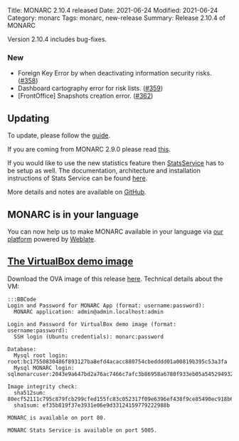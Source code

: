 Title: MONARC 2.10.4 released
Date: 2021-06-24
Modified: 2021-06-24
Category: monarc
Tags: monarc, new-release
Summary: Release 2.10.4 of MONARC

Version 2.10.4 includes bug-fixes.

### New

- Foreign Key Error by when deactivating information security risks.
  ([#358](https://github.com/monarc-project/MonarcAppFO/issues/358))
- Dashboard cartography error for risk lists.
  ([#359](https://github.com/monarc-project/MonarcAppFO/issues/359))
- [FrontOffice] Snapshots creation error.
  ([#362](https://github.com/monarc-project/MonarcAppFO/issues/362))


## Updating

To update, please follow the 
[guide](http://monarc.lu/documentation/technical-guide/#monarc-update).

If you are coming from MONARC 2.9.0 please read
[this](/news/2019/11/25/monarc-291-released/#updating).

If you would like to use the new statistics feature then [StatsService](https://github.com/monarc-project/stats-service) has to be setup as well.
The documentation, architecture and installation instructions of Stats Service can be found [here](https://www.monarc.lu/documentation/stats-service).

More details and notes are available on [GitHub](https://github.com/monarc-project/MonarcAppFO/releases/tag/v2.10.4).


## MONARC is in your language

You can now help us to make MONARC available in your language via [our platform](https://translate.monarc.lu/projects/monarc/) powered by [Weblate](https://weblate.org).


## <a href="#vm-image">The VirtualBox demo image</a>

Download the OVA image of this release
[here](https://my.monarc.lu/static/vm/MONARC_v2_10_4.ova).
Technical details about the VM:


    :::BBCode
    Login and Password for MONARC App (format: username:password):
      MONARC application: admin@admin.localhost:admin
    
    Login and Password for VirtualBox demo image (format: username:password):
      SSH login (Ubuntu credentials): monarc:password
    
    Database:
      Mysql root login: root:bc17550830486f893127ba8efd4acacc880754cbedddd01a00819b395c53a3fa
      Mysql MONARC login: sqlmonarcuser:2043e9a647bd2a76ac7466c7afc3b86958a6780f933eb05a545294932bb8a1fb
    
    Image integrity check:
      sha512sum: 80ecf52111c795c879fcb299cfed155fc83c052317f09e6396ef438f9ce85490ec918b66418e38846fe59bbfca415a7ba053d410ac431a0eb87c48634a2a9b5b
      sha1sum: ef35b819f37e3931e06e9d33124159779222988b
     
    MONARC is available on port 80.

    MONARC Stats Service is available on port 5005.
